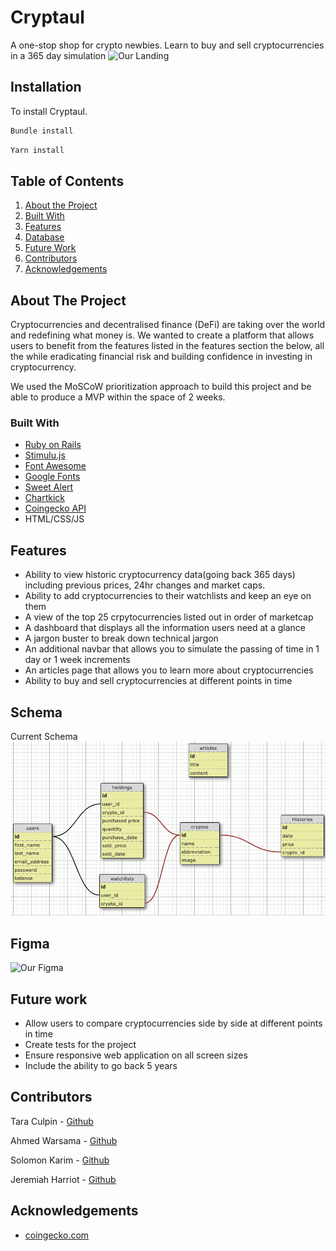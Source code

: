 # Cryptaul

A one-stop shop for crypto newbies. Learn to buy and sell cryptocurrencies in a 365 day simulation
![Our Landing ](./public/cryptaullandingpagePNG)

## Installation

To install Cryptaul.

```bash
Bundle install
```

```bash
Yarn install
```

## Table of Contents

1. [About the Project](#about-the-project)
2. [Built With](#built-with)
3. [Features](#features)
4. [Database](#database)
6. [Future Work](#future-work)
7. [Contributors](#contributers)
8. [Acknowledgements](#acknowledgements)


## About The Project

Cryptocurrencies and decentralised finance (DeFi) are taking over the world and redefining what money is. We wanted to create a platform that allows users to benefit from the features listed in the features section the below, all the while eradicating financial risk and building confidence in investing in cryptocurrency.

We used the MoSCoW prioritization approach to build this project and be able to produce a MVP within the space of 2 weeks.


### Built With

- [Ruby on Rails](https://rubyonrails.org/)
- [Stimulu.js](https://stimulus.hotwired.dev/)
- [Font Awesome](https://fontawesome.com/)
- [Google Fonts](https://fonts.google.com/)
- [Sweet Alert](https://sweetalert.js.org/)
- [Chartkick](https://chartkick.com/)
- [Coingecko API](https://www.coingecko.com/en/api)
- HTML/CSS/JS

## Features
- Ability to view historic cryptocurrency data(going back 365 days) including previous prices, 24hr changes and market caps.
- Ability to add cryptocurrencies to their watchlists and keep an eye on them
- A view of the top 25 crpytocurrencies listed out in order of marketcap
- A dashboard that displays all the information users need at a glance
- A jargon buster to break down technical jargon
- An additional navbar that allows you to simulate the passing of time in 1 day or 1 week increments
- An articles page that allows you to learn more about cryptocurrencies
- Ability to buy and sell cryptocurrencies at different points in time

## Schema
Current Schema
![Our schema](./public/dbschema.PNG)

## Figma
![Our Figma](https://www.figma.com/file/xYLh2l3KfYkSFrs20UjMfb/CrypTaul?node-id=0%3A1)


## Future work

- Allow users to compare cryptocurrencies side by side at different points in time
- Create tests for the project
- Ensure responsive web application on all screen sizes
- Include the ability to go back 5 years

## Contributors

Tara Culpin - [Github](https://github.com/taramacu)

Ahmed Warsama - [Github](https://www.linkedin.com/in/awar7118/)

Solomon Karim - [Github](https://github.com/Solkarim91)

Jeremiah Harriot - [Github](https://github.com/britishninja47)


## Acknowledgements

- [coingecko.com](https://www.coingecko.com/en)
